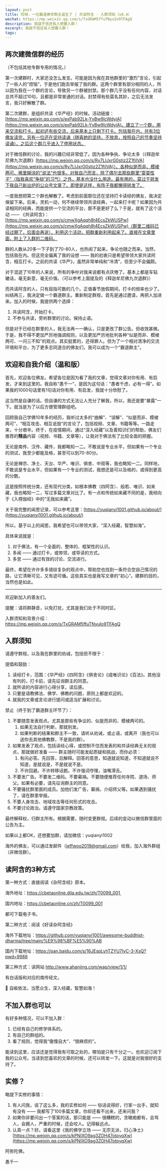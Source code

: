 ```yaml
---
layout: post
title: 哎呀，一位霸道佛学群主诞生了 | 共读阿含 - 入群须知（v0.4）
wechat: https://mp.weixin.qq.com/s/TxGRAM5ffuTNyuIo9TFAgQ
description: 我就不信还有人想要入群！
excerpt: 我就不信还有人想要入群！
tags:
---
```


## 两次建微信群的经历

（不包括其他专群专用的情况。）

第一次建群时，大家还没怎么发言。可能是因为我在其他群里的“激烈”言论，引起了一些人的“烦恼”，于是他们跑去举报了我的群。这两个群里有部分相同的人，所以因为我在一个群的言论，导致另一个群被封禁。那个群几乎没有任何内容，对话总共不超过10句，且都是非常普通的对话。封禁得有些莫名其妙，之后无法发言，我只好解散了群。

第二次建群，是组织共读《华严经》的时候。活动链接：[https://mp.weixin.qq.com/s/exPab92Lk-YvBw9lcWdyiA](https://mp.weixin.qq.com/s/exPab92Lk-YvBw9lcWdyiA)。建立了一个群，用来交流和打卡。起初还有些交流，后来基本上只剩下打卡。包括我在内，共有3位佛友读完，另有一位还在坚持读诵（随喜她的坚持，不放弃，按照自己的节奏坚持读诵）。之后这个群几乎进入了停用状态。

对于微信群的讨论，我的兴趣已经非常低了。因为各种争执、争论太多（《释迦牟尼佛九次退群》[https://mp.weixin.qq.com/s/Ry7LlJxrG0stiz2Z1fiIVA](https://mp.weixin.qq.com/s/Ry7LlJxrG0stiz2Z1fiIVA)）。各种似是而非、模棱两可、稀里糊涂的“说法”也很多。对我自己而言，除了偶尔去那些群里“耍耍性子”（指我喜欢“争辩”的习气）之外，基本也没什么用途。最有用的，莫过于转发下我自己新出炉的公众号文章了。即使是这样，有阵子我都懒得转发了。

一度我想把第二个群也解散了。考虑到前面那位还在坚持打卡读经的佛友，我决定保留下来。后来，灵机一动，何不继续带领共读经典，一起来打卡呢？如果因为共读相同的经典，而能提供一个交流的平台，那不是更好了么？于是，就有了这个活动 —— 《共读阿含》：[https://mp.weixin.qq.com/s/cmwXgAqqh8t4EcsZkWUSPw](https://mp.weixin.qq.com/s/cmwXgAqqh8t4EcsZkWUSPw)（群里二维码已经过期了，后面会再说），利用这个活动，把群重新利用起来了。直接在文章里面，附上了入群的二维码。

群的人数从20多一下子到了70-80人，也热闹了起来，争论也随之而来。当然，包括我在内。但这完全偏离了我的设想 —— 我的初衷只是希望带领大家共读阿含，相互打卡。之前的共读《华严》，虽然非常单纯和“冷清”，但至少不会偏颇。

对于混迹了10年的人来说，所有的争吵对我来说都有点厌倦了。基本上都是车轱辘话，毫无新意，毫无价值。（可以参考上面提及的《释迦牟尼佛九次退群》）

而共读阿含的人，只有屈指可数的几个。正值春节放假期间，打卡的频率也少了。纠结再三，我决定做一个霸道群主。重新制定群规，首先是通过邀请，再把人加进来。加入的时候，我提供两个选择：
1. 共读阿含，开始打卡。
2. 不参与共读，旁听群里的讨论。保持止语。

但是对于已经在群里的人，我无法再一一确认，只是更改了群公告。但收效甚微。于是，我不得不更加严厉地强调规则，以及更加严厉地批判各种“似是而非、模棱两可、一问三不知”的观点。其实挺累的，还得罪人。但为了一个相对清净的交流环境和平台，为了更多志同道合的佛友们，我可以成为一个“霸道群主”。

## 欢迎和自我介绍（温和版）

首先，欢迎各位佛友。希望各位是因为看了我的文章，觉得文章对你有用、有启发，才来到这里的。我自称“愚千一”，是因为这句话：“愚者千虑，必有一得”。如果我的1000句话里有1句话对你有用、有启发，我就十分欣慰了。

这当然是自谦的话。但自谦的方式无法让人充分了解我，所以，我还是要“暴露”一下。就当是为了以后方便管理群组吧。

回顾我自己学佛10年多的经历，我听过太多的“曲解”、“误解”、“似是而非、模棱两可”、“相互攻击、相互诋毁”的言论了，包括视频、文章、书籍等等。一路走来，十分艰辛。终于，在疫情期间，通过“深入经藏”以及善知识们的帮助，佛友们推荐的**精品**内容（视频、书籍、文章等），让我对于佛法有了比较全面的把握。

无论是南传、汉传、藏传，我都略知一二。不敢说是专业水平，但如果有一个专业的测试，我至少都能及格，甚至可以到70-80分。

无论是禅宗、净土、天台、华严、唯识、俱舍、中观等，我也略知一二。同样地，不敢说是专业水平，但如果有一个专业的测试，我想还是可以及格的，或得到更高的分数。

这是按照传统分类，还有现代分类，如根本佛教（四阿含）、般若、唯识、如来藏，我也略知一二，写过多篇文章对比了。有一点和传统如来藏不同的是，我倾向于《入楞伽经》中的“无我如来藏”。

关于我完整的闻思记录，可以参考这里：[https://yuqianyi1001.github.io/about/](https://yuqianyi1001.github.io/about/)

所以，基于以上的闻思，我希望也可以带领大家，“深入经藏，智慧如海”。

具体来说就是：
1. 对于佛法，有一个全面的、整体的、框架性的认识。
2. 多闻 —— 通过打卡，或带领，或导读的方式。
3. 多思 —— 通过有效的讨论、交流进行。

最终，希望在许许多多错综复杂的观点中，帮助您也找到一条符合您自己情况的路，让它清晰可见，又有迹可循。这些其实也是我写文章的“初心”。建群的目的，当然也是如此。

---

欢迎新加入的善友们。

提醒：请将群静音，以免打扰，尤其是我们处于不同时区。

入群须知和背景介绍：https://mp.weixin.qq.com/s/TxGRAM5ffuTNyuIo9TFAgQ

## 入群须知

请遵守群规，以及我在群里的劝诫，包括但不限于：

提倡和鼓励：
1. 读经打卡，范围：《华严经》《四阿含》《俱舍论》《成唯识论》《百法》。其他没有列的，打卡前，请先征询群主的同意。
2. 就所读的内容进行心得分享，读后感。
3. 只要是请教佛法、佛学、佛教的问题，原则上都是欢迎的。
4. 就我的文章或言论进行提问或适当扩展和讨论。

禁止（终于到了霸道群主环节了）：
1. 不要随意发表观点。尤其是那些有争议的、似是而非的、模棱两可的。
   1. 如果无法自行判断，那就别发。
   2. 如果判断的结果和群主不一致，请听从劝诫，或止语，或离开（我也可以送你去其他佛教群，不是我的群）。
2. 如果发表了观点，包括读经心得，或控制不住而发表的和共读经典无关的观点，那就做好准备 —— 群主随时可能发起质疑和挑战，而你必须：
   1. 有问必答。先回答，后解释。回答的意思，知道就说知道，不知道就说不知道，是就说是，不是就说不是。
   2. 不许回避。不许转移话题。不许强词夺理，油嘴滑舌。
3. 不要发广告。不要发二维码。不要募捐。不要随便推荐任何寺院、道场、师父。如果有必要，请先征询群主的同意。
4. 不要骚扰群里面的成员。加他们发广告，募捐，介绍师父等。如果遇到骚扰了，请在群里举报。
5. 不要人身攻击、地域攻击等任何形式的攻击。
6. 不要讨论政治。请遵守国家宗教政策。

最终解释权，归群主所有。根据需要，随时变更群规。后续的变动以微信群里面的公告为主。

如果以上都OK，还想要加群，请加微信：yuqianyi1002

海外的佛友，可以通过发邮件（jeffwoo2019@gmail.com）给我，加入海外群组（非微信群）。

## 读阿含的3种方式

第一种方式：直接阅读《杂阿含经》原本。

海外地址：https://cbetaonline.dila.edu.tw/zh/T0099_001 

国内地址：https://cbetaonline.cn/zh/T0099_001

都可下载电子书。

第二种方式：阅读《好读杂阿含经》
   
海外下载地址：https://github.com/yuqianyi1001/awesome-buddhist-dharma/tree/main/%E9%98%BF%E5%90%AB

国内下载地址：https://pan.baidu.com/s/16JEspLyhTZYU7IyC-3-XsQ?pwd=9988

第三种方式：读网站 http://www.ahanjing.com/wap/view/1/1/

有白话版和对应的南传经文。

🙏 自皈依法，当愿众生，深入经藏，智慧如海！


## 不加入群也可以

有好多种情况，可以不加入群：

1. 已经有自己的修学体系的。
2. 有自己的群组的。
3. 看了规则，觉得我“傲慢自大”、“很麻烦的”。

能读到这里，应该还是觉得我有可取之处的，哪怕是只有千分之一。也欢迎订阅下我的公众号。当读到您喜欢的文章的时候，还可以转发一下。这就是对我很好的支持了。

## 实修？

略提下实修的事情：

1. 有人问我，说了这么多，我的实修如何 —— 俗话说得好，行家一出手，就知有没有 —— 我都写了100多篇文章，你却还看不出来，还来问我？
2. 如果你非要问出一个答案的话，那只能是 —— 很糟糕的，贪瞋痴都有，会骂人，会踢人，严重的时候，还会咬人。记得躲远点。
3. 认真一点？好。请看这里《我的佛学立场 —— 无宗无派，归心净土》[https://mp.weixin.qq.com/s/kPNIXO9ag3ZOH47otpyqXw](https://mp.weixin.qq.com/s/kPNIXO9ag3ZOH47otpyqXw)

阿弥陀佛。

愚千一

